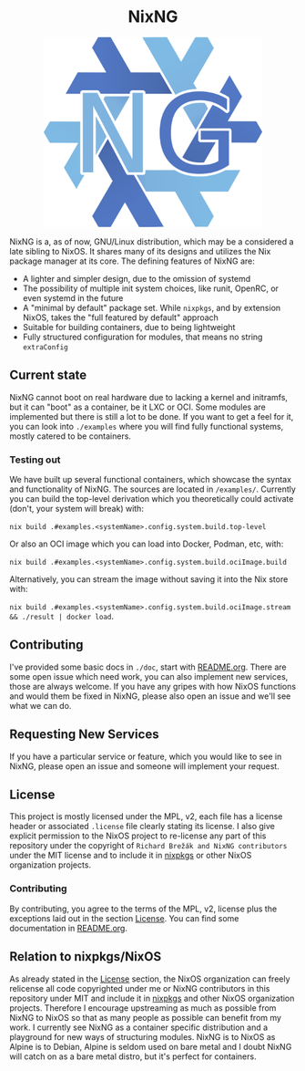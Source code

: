 <h1 align="center">NixNG</h1>

<p align="center">
  <img src="./nix-ng.png" width="384">
</p>

NixNG is a, as of now, GNU/Linux distribution, which may be a considered a late
sibling to NixOS. It shares many of its designs and utilizes the Nix package
manager at its core. The defining features of NixNG are:
- A lighter and simpler design, due to the omission of systemd
- The possibility of multiple init system choices, like runit, OpenRC, or even
  systemd in the future
- A "minimal by default" package set. While `nixpkgs`, and by extension NixOS,
  takes the "full featured by default" approach
- Suitable for building containers, due to being lightweight
- Fully structured configuration for modules, that means no string `extraConfig`

## Current state
NixNG cannot boot on real hardware due to lacking a kernel and initramfs, but it
can "boot" as a container, be it LXC or OCI. Some modules are implemented but
there is still a lot to be done. If you want to get a feel for it, you can look
into `./examples` where you will find fully functional systems, mostly catered
to be containers.

### Testing out
We have built up several functional containers, which showcase the syntax and
functionality of NixNG. The sources are located in `/examples/`. Currently you
can build the top-level derivation which you theoretically could activate
(don't, your system will break) with:

`nix build .#examples.<systemName>.config.system.build.top-level`

Or also an OCI image which you can load into Docker, Podman, etc, with:

`nix build .#examples.<systemName>.config.system.build.ociImage.build`

Alternatively, you can stream the image without saving it into the Nix store
with:

`nix build .#examples.<systemName>.config.system.build.ociImage.stream && ./result | docker load`.

## Contributing
I've provided some basic docs in `./doc`, start with
[README.org](/doc/README.org). There are some open issue which need work,
you can also implement new services, those are always welcome. If you have any
gripes with how NixOS functions and would them be fixed in NixNG, please also
open an issue and we'll see what we can do.

## Requesting New Services

If you have a particular service or feature, which you would like to see in
NixNG, please open an issue and someone will implement your request.

## License
This project is mostly licensed under the MPL, v2, each file has a license
header or associated `.license` file clearly stating its license. I also give
explicit permission to the NixOS project to re-license any part of this
repository under the copyright of `Richard Brežák and NixNG contributors` under
the MIT license and to include it in [nixpkgs](https://github.com/NixOS/nixpkgs)
or other NixOS organization projects.

### Contributing
By contributing, you agree to the terms of the MPL, v2, license plus the
exceptions laid out in the section [License](#license). You can find some
documentation in [README.org](/doc/README.org).

## Relation to nixpkgs/NixOS

As already stated in the [License](#license) section, the NixOS organization can
freely relicense all code copyrighted under me or NixNG contributors in this
repository under MIT and include it in
[nixpkgs](https://github.com/NixOS/nixpkgs) and other NixOS organization
projects. Therefore I encourage upstreaming as much as possible from NixNG to
NixOS so that as many people as possible can benefit from my work. I currently
see NixNG as a container specific distribution and a playground for new ways of
structuring modules. NixNG is to NixOS as Alpine is to Debian, Alpine is seldom
used on bare metal and I doubt NixNG will catch on as a bare metal distro, but
it's perfect for containers.
